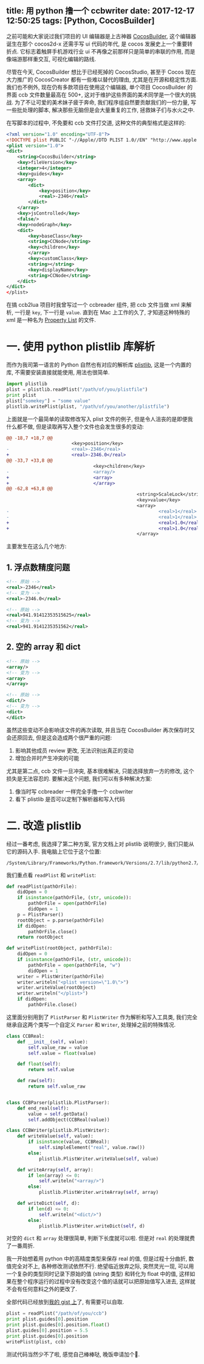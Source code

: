 title: 用 python 撸一个 ccbwriter
date: 2017-12-17 12:50:25
tags: [Python, CocosBuilder]
---

之前可能和大家说过我们项目的 UI 编辑器是上古神器 [CocosBuilder][1], 这个编辑器诞生在那个 cocos2d-x 还需手写 ui 代码的年代, 是 cocos 发展史上一个重要转折点. 它标志着触屏手机游戏行业 ui 不再像之前那样只是简单的串联的作用, 而是像端游那样重交互, 可视化编辑的路线.

<!--more-->

尽管在今天, CocosBuilder 想比于已经死掉的 CocosStudio, 甚至于 Cocos 现在大力推广的 CocosCreator 都有一些难以替代的理由, 尤其是在开源和稳定性方面. 我们也不例外, 现在仍有多款项目在使用这个编辑器, 单个项目 CocosBuilder 的界面 ccb 文件数量最高在 500+, 这对于维护这些界面的美术同学是一个很大的挑战. 为了不让可爱的美术妹子疲于奔命, 我们程序组自然要贡献我们的一份力量, 写一些批处理的脚本, 解决那些无脑但是会大量重复的工作, 拯救妹子们与水火之中.

在写脚本的过程中, 不免要和 ccb 文件打交道, 这种文件的典型格式是这样的:

```xml
<?xml version="1.0" encoding="UTF-8"?>
<!DOCTYPE plist PUBLIC "-//Apple//DTD PLIST 1.0//EN" "http://www.apple.com/DTDs/PropertyList-1.0.dtd">
<plist version="1.0">
<dict>
    <string>CocosBuilder</string>
    <key>fileVersion</key>
    <integer>4</integer>
    <key>guides</key>
    <array>
        <dict>
            <key>position</key>
            <real>-2346</real>
        </dict>
    </array>
    <key>jsControlled</key>
    <false/>
    <key>nodeGraph</key>
    <dict>
        <key>baseClass</key>
        <string>CCNode</string>
        <key>children</key>
        </array>
        <key>customClass</key>
        <string></string>
        <key>displayName</key>
        <string>CCNode</string>
    </dict>
</dict>
</plist>
```


在搞 ccb2lua 项目时我曾写过一个 ccbreader 组件, 把 ccb 文件当做 xml 来解析, 一行是 `key`, 下一行是 `value`. 直到在 Mac 上工作的久了, 才知道这种特殊的 xml 是一种名为 [Property List][2] 的文件.

# 一. 使用 python plistlib 库解析

而作为我司第一语言的 Python 自然也有对应的解析库 [plistlib][3], 这是一个内置的库, 不需要安装直接就能使用, 用法也很简单.

```python
import plistlib
plist = plistlib.readPlist("/path/of/you/plistfile")
print plist
plist["somekey"] = "some value"
plistlib.writePlist(plist, "/path/of/you/another/plistfile")
```

上面就是一个最简单的读取修改写入 plist 文件的例子, 但是令人沮丧的是即便我什么都不做, 但是读取再写入整个文件也会发生很多的变动:

```diff
@@ -18,7 +18,7 @@
                        <key>position</key>
-                       <real>-2346</real>
+                       <real>-2346.0</real>
@@ -33,7 +33,8 @@
                                <key>children</key>
-                               <array/>
+                               <array>
+                               </array>
@@ -62,8 +63,8 @@
                                                <string>ScaleLock</string>
                                                <key>value</key>
                                                <array>
-                                                       <real>1</real>
-                                                       <real>1</real>
+                                                       <real>1.0</real>
+                                                       <real>1.0</real>
                                                </array>
```

主要发生在这么几个地方:

## 1. 浮点数精度问题

```xml
<!-- 原始 -->
<real>-2346</real>
<!-- 变为 -->
<real>-2346.0</real>

<!-- 原始 -->
<real>941.91412353515625</real>
<!-- 变为 -->
<real>941.9141235351562</real>
```

## 2. 空的 array 和 dict

```xml
<!-- 原始 -->
<array/>
<!-- 变为 -->
<array>
</array>

<!-- 原始 -->
<dict/>
<!-- 变为 -->
<dict>
</dict>
```

虽然这些变动不会影响该文件的再次读取, 并且当在 CocosBuilder 再次保存时又会还原回去, 但是这会造成两个很严重的问题:

1. 影响其他成员 review 更改, 无法识别出真正的变动
2. 增加合并时产生冲突的可能

尤其是第二点, ccb 文件一旦冲突, 基本很难解决, 只能选择放弃一方的修改, 这个损失是无法容忍的. 要解决这个问题, 我们可以有多种解决方案:

1. 像当时写 ccbreader 一样完全手撸一个 ccbwriter
2. 看下 plistlib 是否可以定制下解析器和写入代码


# 二. 改造 plistlib

经过一番考虑, 我选择了第二种方案, 官方文档上对 plistlib 说明很少, 我们只能从它的源码入手. 我电脑上它位于这个位置:

```
/System/Library/Frameworks/Python.framework/Versions/2.7/lib/python2.7/plistlib.py
```

我们重点看 `readPlist` 和 `writePlist`:

```python
def readPlist(pathOrFile):
    didOpen = 0
    if isinstance(pathOrFile, (str, unicode)):
        pathOrFile = open(pathOrFile)
        didOpen = 1
    p = PlistParser()
    rootObject = p.parse(pathOrFile)
    if didOpen:
        pathOrFile.close()
    return rootObject

def writePlist(rootObject, pathOrFile):
    didOpen = 0
    if isinstance(pathOrFile, (str, unicode)):
        pathOrFile = open(pathOrFile, "w")
        didOpen = 1
    writer = PlistWriter(pathOrFile)
    writer.writeln("<plist version=\"1.0\">")
    writer.writeValue(rootObject)
    writer.writeln("</plist>")
    if didOpen:
        pathOrFile.close()
```

这里面分别用到了 `PlistParser` 和 `PlistWriter` 作为解析和写入工具类, 我们完全继承自这两个类写一个自定义 `Parser` 和 `Writer`, 处理掉之前的特殊情况.

```python
class CCBReal:
    def __init__(self, value):
        self.value_raw = value
        self.value = float(value)

    def float(self):
        return self.value

    def raw(self):
        return self.value_raw


class CCBParser(plistlib.PlistParser):
    def end_real(self):
        value = self.getData()
        self.addObject(CCBReal(value))

class CCBWriter(plistlib.PlistWriter):
    def writeValue(self, value):
        if isinstance(value, CCBReal):
            self.simpleElement("real", value.raw())
        else:
            plistlib.PlistWriter.writeValue(self, value)

    def writeArray(self, array):
        if len(array) <= 0:
            self.writeln("<array/>")
        else:
            plistlib.PlistWriter.writeArray(self, array)

    def writeDict(self, d):
        if len(d) <= 0:
            self.writeln("<dict/>")
        else:
            plistlib.PlistWriter.writeDict(self, d)
```

对空的 `dict` 和 `array` 处理很简单, 判断下长度就可以啦. 但是对 `real` 的处理就费了一番周折.

我一开始想着用 python 中的高精度类型来保存 real 的值, 但是过程十分曲折, 数值完全对不上, 各种修改测试依然不行. 绝望临近放弃之际, 突然灵光一现, 可以用一个复杂的类型同时记录下原始的值 (string 类型) 和转化为 float 中的值, 这样如果在整个程序运行的过程中没有改变这个值的话就可以把原始值写入进去, 这样就不会有任何意料之外的更改了.

全部代码已经放到[我的 gist 上][4]了, 有需要可以自取.


```python
plist = readPlist("/path/of/you/ccb")
print plist.guides[0].position
print plist.guides[0].position.float()
plist.guides[0].position = 5.5
print plist.guides[0].position
writePlist(plist, ccb)
```

测试代码当然少不了啦, 感觉自己棒棒哒, 晚饭申请加个🍗. 

[1]: https://github.com/cocos2d/CocosBuilder
[2]: https://zh.wikipedia.org/wiki/%E5%B1%9E%E6%80%A7%E5%88%97%E8%A1%A8
[3]: https://docs.python.org/2/library/plistlib.html
[4]: https://gist.github.com/justbilt/cc21b7c6573bac7668282faa56dfdd9b